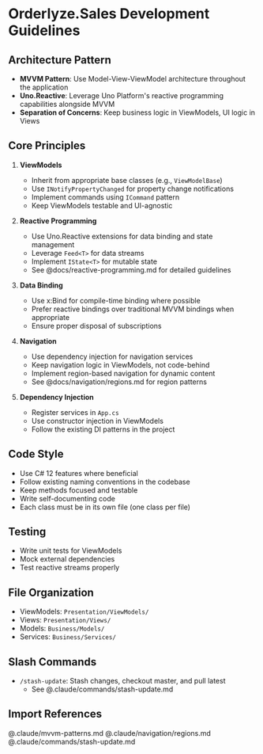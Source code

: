 # Orderlyze.Sales Development Guidelines

## Architecture Pattern
- **MVVM Pattern**: Use Model-View-ViewModel architecture throughout the application
- **Uno.Reactive**: Leverage Uno Platform's reactive programming capabilities alongside MVVM
- **Separation of Concerns**: Keep business logic in ViewModels, UI logic in Views

## Core Principles
1. **ViewModels**
   - Inherit from appropriate base classes (e.g., `ViewModelBase`)
   - Use `INotifyPropertyChanged` for property change notifications
   - Implement commands using `ICommand` pattern
   - Keep ViewModels testable and UI-agnostic

2. **Reactive Programming**
   - Use Uno.Reactive extensions for data binding and state management
   - Leverage `Feed<T>` for data streams
   - Implement `IState<T>` for mutable state
   - See @docs/reactive-programming.md for detailed guidelines

3. **Data Binding**
   - Use x:Bind for compile-time binding where possible
   - Prefer reactive bindings over traditional MVVM bindings when appropriate
   - Ensure proper disposal of subscriptions

4. **Navigation**
   - Use dependency injection for navigation services
   - Keep navigation logic in ViewModels, not code-behind
   - Implement region-based navigation for dynamic content
   - See @docs/navigation/regions.md for region patterns

5. **Dependency Injection**
   - Register services in `App.cs`
   - Use constructor injection in ViewModels
   - Follow the existing DI patterns in the project

## Code Style
- Use C# 12 features where beneficial
- Follow existing naming conventions in the codebase
- Keep methods focused and testable
- Write self-documenting code
- Each class must be in its own file (one class per file)

## Testing
- Write unit tests for ViewModels
- Mock external dependencies
- Test reactive streams properly

## File Organization
- ViewModels: `Presentation/ViewModels/`
- Views: `Presentation/Views/`
- Models: `Business/Models/`
- Services: `Business/Services/`

## Slash Commands
- `/stash-update`: Stash changes, checkout master, and pull latest
  - See @.claude/commands/stash-update.md

## Import References
@.claude/mvvm-patterns.md
@.claude/navigation/regions.md
@.claude/commands/stash-update.md
